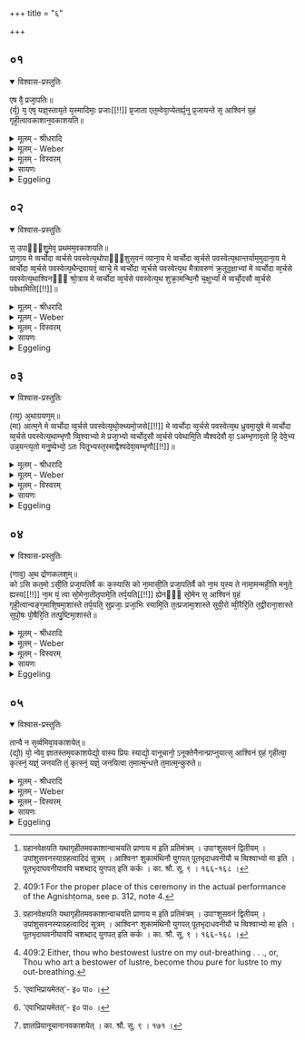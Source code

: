 +++
title = "६"

+++


## ०१


<details open><summary>विश्वास-प्रस्तुतिः</summary>

एष वै᳘ प्रजा᳘पतिः॥  
(र्य᳘) य᳘ एष᳘ यज्ञ᳘स्ताय᳘ते य᳘स्मादिमाः᳘ प्रजाः[[!!]] प्र᳘जाता एत᳘म्वेवा᳘प्येतर्ह्य᳘नु प्र᳘जायन्ते स᳘ आश्विनं ग्र᳘हं गृही᳘त्वावकाशान᳘वकाशयति॥
</details>

<details><summary>मूलम् - श्रीधरादि</summary>

एष वै᳘ प्रजा᳘पतिः॥  
(र्य᳘) य᳘ एष᳘ यज्ञ᳘स्ताय᳘ते य᳘स्मादिमाः᳘ प्रजाः[[!!]] प्र᳘जाता एत᳘म्वेवा᳘प्येतर्ह्य᳘नु प्र᳘जायन्ते स᳘ आश्विनं ग्र᳘हं गृही᳘त्वावकाशान᳘वकाशयति॥
</details>

<details><summary>मूलम् - Weber</summary>

एष वै᳘ प्रजा᳘पतिः॥  
य᳘ एष᳘ यज्ञ᳘स्ताय᳘ते य᳘स्मादिमाः᳘ प्र᳘जाः प्र᳘जाता एत᳘म्वेवा᳘प्येतर्ह्य᳘नु प्र᳘जायन्ते स᳘ आश्विनं ग्र᳘हं गृहीॗत्वावकाशान᳘वकाशयति॥
</details>

<details><summary>मूलम् - विस्वरम्</summary>

**अथावकाशमन्त्राः ।**
 
एष वै प्रजापतिर्य एष यज्ञस्तायते । यस्मादिमाः प्रजाः प्रजाताः । एतम्वेवाप्येतर्ह्यनु प्रजायन्ते । स आश्विनं ग्रहं गृहीत्वावकाशानवकाशयति ॥ १ ॥ 
</details>

<details><summary>सायणः</summary>

**एष वै प्रजापतिरि**ति । अध्वर्युग्रहानवकाशाद्यजमानस्तु सप्राणं कृत्स्नं यज्ञं जनयित्वा येन कुरुते । "प्राणाय म"- इत्यादिभिर्मन्त्रैरात्मानमेव प्रजापतिं करोत्ययं मन्त्रसमस्तार्थः । सो ऽध्वर्युराश्विनं ग्रहं गृहीत्वा ऽवकाशा उपांश्वादयस्तान् 'अवकाशयति' अवेक्षयति [^१_२१०] । यजमानो ऽवेक्षते अध्वर्युस्तमवेक्षयति । 'प्राणाय म' इत्युपांशुमवेक्षस्वेत्येवमुत्तरानपि । तन्त्रकारस्तु मन्त्रानवकाशाननुवाचयतीति व्याजहार ॥ १ ॥ 

[^१_२१०]: ग्रहानवेक्षयति यथागृहीतमवकाशान्वाचयति प्राणाय म इति प्रतिमंत्रम् । उपाꣳशुसवनं द्वितीयम् । उपांशुसवनस्याग्रहत्वादिदं सूत्रम् । आश्विन‍ꣳ शुकामंथिनौ युगपत् पूतभृदाधवनीयौ च व्विश्वाभ्यो मा इति । पूतभृदाघवनीयावपि चशब्दाद् युगपत् इति कर्कः । का. श्रौ. सू. ९ । १६६-१६८ । 
</details>

<details><summary>Eggeling</summary>

1. Prajāpati, forsooth, is that sacrifice which is here performed, and whence these creatures have been produced, and in like manner are they produced therefrom even to this day. Having drawn the Aśvina graha, he makes (the sacrificer) eye (the several cups, while muttering) the Avakāśa formulas [^egg_951].

[^egg_951]: 409:1 For the proper place of this ceremony in the actual performance of the Agnishṭoma, see p. 312, note 4.
</details>


## ०२


<details open><summary>विश्वास-प्रस्तुतिः</summary>

स᳘ उपाᳫं᳭शु᳘मेव᳘ प्रथमम᳘वकाशयति॥  
प्राणा᳘य मे व्वर्चोदा व्वर्चसे पवस्वेत्य᳘थोपाᳫँ᳭शुस᳘वनं व्याना᳘य मे व्वर्चोदा व्व᳘र्चसे पवस्वेत्य᳘थान्तर्याम᳘मुदाना᳘य मे व्वर्चोदा व्व᳘र्चसे पवस्वेत्य᳘थैन्द्रवायवं᳘ व्वाचे᳘ मे व्वर्चोदा व्व᳘र्चसे पवस्वेत्य᳘थ मैत्रावरुणं क्र᳘तूद᳘क्षाभ्यां मे व्वर्चोदा व्व᳘र्चसे पवस्वेत्य᳘थाश्विनᳫँ᳭ श्रो᳘त्राय मे व्वर्चोदा व्व᳘र्चसे पवस्वेत्य᳘थ शुक्रा᳘मन्थि᳘नौ च᳘क्षुर्भ्यां मे व्वर्चो᳘दसौ व्व᳘र्चसे पवेथामिति[[!!]]॥
</details>

<details><summary>मूलम् - श्रीधरादि</summary>

स᳘ उपाᳫं᳭शु᳘मेव᳘ प्रथमम᳘वकाशयति॥  
प्राणा᳘य मे व्वर्चोदा व्वर्चसे पवस्वेत्य᳘थोपाᳫँ᳭शुस᳘वनं व्याना᳘य मे व्वर्चोदा व्व᳘र्चसे पवस्वेत्य᳘थान्तर्याम᳘मुदाना᳘य मे व्वर्चोदा व्व᳘र्चसे पवस्वेत्य᳘थैन्द्रवायवं᳘ व्वाचे᳘ मे व्वर्चोदा व्व᳘र्चसे पवस्वेत्य᳘थ मैत्रावरुणं क्र᳘तूद᳘क्षाभ्यां मे व्वर्चोदा व्व᳘र्चसे पवस्वेत्य᳘थाश्विनᳫँ᳭ श्रो᳘त्राय मे व्वर्चोदा व्व᳘र्चसे पवस्वेत्य᳘थ शुक्रा᳘मन्थि᳘नौ च᳘क्षुर्भ्यां मे व्वर्चो᳘दसौ व्व᳘र्चसे पवेथामिति[[!!]]॥
</details>

<details><summary>मूलम् - Weber</summary>

स᳘ उपांशु᳘मेव᳘ प्रथमम᳘वकाशयति॥  
प्राणा᳘य मे वर्चोदा वर्चसे पवस्वेत्य᳘थोपांशुस᳘वनं व्याना᳘य मे वर्चोदा व᳘र्चसे पवस्वेत्य᳘थान्तर्याम᳘मुदाना᳘य मे वर्चोदा व᳘र्चसे पवस्वेत्य᳘थैन्द्रवायवं᳘ वाचे᳘ मे वर्चोदा व᳘र्चसे पवस्वेत्य᳘थ मैत्रावरुणं क्र᳘तूद᳘क्षाभ्याम् मे वर्चोदा व᳘र्चसे पवस्वेत्य᳘थाश्विनं श्रो᳘त्राय मे वर्चोदा व᳘र्चसे पवस्वेत्य᳘थ शुक्रा᳘मन्थि᳘नौ च᳘क्षुर्भ्याम् मे वर्चो᳘दसौ व᳘र्चसे पवेथामि᳘ति॥
</details>

<details><summary>मूलम् - विस्वरम्</summary>

स उपांशुमेव प्रथममवकाशयति- **"प्राणाय [^१_२१०] मे वर्चोदा वर्चसे पवस्व"**- (वा. सं. ७ । २७) इति ।  अथोपांशुसवनम्- **"व्यानाय मे वर्चोदा वर्चसे पवस्व"**- (वा. सं. ७ । २७) इति । अथान्तर्यामम्- **"उदानाय मे वर्चोदा वर्चसे पवस्व"**- (वा. सं. ७ । २७ ।) इति । अथैन्द्रवायवम्- **"वाचे मे वर्चोदा वर्चसे पवस्व"**- (वा. सं. ७ । २७) इति । अथ मैत्रावरुणम्- **"ऋतुदक्षाभ्यां मे वर्चोदा वर्चसे पवस्व"**- (वा. सं. ७ । २७ ।) इति । अथाश्विनम्- **"श्रोत्राय मे वर्चोदा वर्चसे पवस्व"**- (वा. सं. ७ । २७) इति । अथ शुक्रामन्थिनौ- **"चक्षुर्भ्यां मे वर्चोदसौ वर्चसे पवेथाम्"**- (वा. सं. ७ । २७) इति ॥ २॥ 

[^१_२१०]: इमे पात्रावकाशमन्त्राः, द्रोणकलशावेक्षणमन्त्रः, आशीर्मन्त्रश्च- संहितायामग्निष्टोमाधिकार एव ध्रुवग्रहग्रहणानन्तरं कर्तव्यतया ऽऽम्नाताः । न त्विह ते मन्त्रा दृश्यन्ते । 
</details>

<details><summary>सायणः</summary>

**स उपांशु**मिति । प्रसन्ना ॥ २ ॥ 
</details>

<details><summary>Eggeling</summary>

2. The Upāṁśu cup he eyes first with (Vāj. S. VII, 27), 'For mine out-breathing, (a) giver of lustre [^egg_952], become thou pure for lustre!' Then the Upāṁśusavana stone with, 'For my through-breathing, giver of lustre, become thou pure for lustre!' Then the Antaryāma cup with, 'For mine up-breathing, giver of lustre, become thou pure for lustre!' Then the Aindravāyava with, 'For my voice, giver of lustre, become thou pure for lustre!' Then the Maitrāvaruṇa with, 'For mine intelligence and will, giver of lustre, become thou pure for lustre!' Then the Aśvina with, 'For mine ear, giver of lustre, become thou pure for lustre!' Then the Śucra and Manthin with, 'For mine eyes, givers of lustre, become ye pure for lustre!'

[^egg_952]: 409:2 Either, thou who bestowest lustre on my out-breathing . . ., or, Thou who art a bestower of lustre, become thou pure for lustre to my out-breathing.
</details>


## ०३


<details open><summary>विश्वास-प्रस्तुतिः</summary>

(त्य᳘) अ᳘थाग्रयण᳘म्॥  
(मा) आत्म᳘ने मे व्वर्चोदा व्व᳘र्चसे पवस्वेत्य᳘थो᳘क्थ्यमो᳘जसे[[!!]] मे व्वर्चोदा व्व᳘र्चसे पवस्वेत्य᳘थ ध्रुवमा᳘युषे मे व्वर्चोदा व्व᳘र्चसे पवस्वेत्य᳘थाम्भृणौ व्वि᳘श्वाभ्यो मे प्रजा᳘भ्यो व्वर्चोद᳘सौ व्व᳘र्चसे पवेथामि᳘ति व्वैश्वदेवौ वा᳘ ऽअम्भृणाव᳘तो हि᳘ देवे᳘भ्य उन्न᳘यन्त्य᳘तो मनु᳘ष्येभ्यो᳘ ऽतः पितृ᳘भ्यस्त᳘स्माद्वैश्वदेवा᳘वम्भृणौ[[!!]]॥
</details>

<details><summary>मूलम् - श्रीधरादि</summary>

(त्य᳘) अ᳘थाग्रयण᳘म्॥  
(मा) आत्म᳘ने मे व्वर्चोदा व्व᳘र्चसे पवस्वेत्य᳘थो᳘क्थ्यमो᳘जसे[[!!]] मे व्वर्चोदा व्व᳘र्चसे पवस्वेत्य᳘थ ध्रुवमा᳘युषे मे व्वर्चोदा व्व᳘र्चसे पवस्वेत्य᳘थाम्भृणौ व्वि᳘श्वाभ्यो मे प्रजा᳘भ्यो व्वर्चोद᳘सौ व्व᳘र्चसे पवेथामि᳘ति व्वैश्वदेवौ वा᳘ ऽअम्भृणाव᳘तो हि᳘ देवे᳘भ्य उन्न᳘यन्त्य᳘तो मनु᳘ष्येभ्यो᳘ ऽतः पितृ᳘भ्यस्त᳘स्माद्वैश्वदेवा᳘वम्भृणौ[[!!]]॥
</details>

<details><summary>मूलम् - Weber</summary>

अ᳘थाग्रयण᳘म्॥  
आत्म᳘ने मे वर्चोदा व᳘र्चसे पवस्वेत्य᳘थोक्थ्य᳘मो᳘जसे मे वर्चोदा व᳘र्चसे पवस्वेत्य᳘थ ध्रुवमा᳘युषे मे वर्चोदा व᳘र्चसे पवस्वेत्य᳘थाम्भृणौ वि᳘श्वाभ्यो मे प्रजा᳘भ्यो वर्चोद᳘सौ व᳘र्चसे पवेथामि᳘ति वैश्वदेवौ वा᳘ अम्भृणाव᳘तो हि᳘ देवे᳘भ्य उन्न᳘यन्त्य᳘तो मनुॗष्येभ्यो᳘ ऽतः पितृ᳘भ्यस्त᳘स्माद्वैश्वदेवा᳘वम्भृणौ᳟॥
</details>

<details><summary>मूलम् - विस्वरम्</summary>

अथाग्रयणम्- **"आत्मने मे वर्चोदा वर्चसे पवस्व"**- (वा. सं. ७ । २८) इति अथोक्थ्यम्- **"ओजसे मे वर्चोदा वर्चसे पवस्व"**- (वा. सं. ७ । २८) इति । अथ ध्रुवम्- **"आयुषे मे वर्चोदा वर्चसे पवस्व"**- (वा. सं. ७ । २८) इति । अथाम्भृणौ- **“विश्वाभ्यो मे प्रजाभ्यो वर्चोदसौ वर्चसे पवेथाम्"**- (वा. सं. ७ । २८) इति । वैश्वदेवौ वा ऽअम्भृणौ अतो हि देवेभ्य उन्नयन्ति, अतो मनुष्येभ्यः, अतः पितृभ्यः । तस्माद्वैश्वदेवावम्भृणौ ॥ ३ ॥ 
</details>

<details><summary>सायणः</summary>

**अथाग्रयणमि**ति । अवकाशावस्तीर्यादेरुत्तीरथाम्भृणौ पूतभृदाधवनीयावत आभ्यां पूतभृदाधवनीयाभ्यां देवेभ्य उन्नयन्ति सोमयागार्थमत एव मनुष्येभ्यः पितृभ्यश्च नाराशंस एतदभिप्रायमेतत् [^१_२११] ॥ ३ ॥ 

[^१_२११]: 'एवाभिप्रायमेतत्'- इ० पा० । 
</details>

<details><summary>Eggeling</summary>

3. Then the Āgrayaṇa with (Vāj. S. VII, 28), 'For my mind, giver of lustre, become thou -pure for lustre!' Then the Ukthya with, 'For

my vigour, giver of lustre, become thou pure for lustre!' Then the Dhruva with, 'For my life, giver of lustre, become thou pure for lustre!' Then the two Soma-troughs (Pūtabhr̥t and Ādhavanīya) with, 'For all mine offspring, givers of lustre, become ye pure for lustre!' Now the two troughs belong to the All-gods, for therefrom they draw (Soma) for the gods, therefrom for men, therefrom for the Fathers: therefore the two Soma-troughs belong to the All-gods.
</details>


## ०४


<details open><summary>विश्वास-प्रस्तुतिः</summary>

(णाव᳘) अ᳘थ द्रोणकलश᳘म्॥  
को ऽसि कत᳘मो ऽसी᳘ति प्रजा᳘पतिर्वै कः क᳘स्यासि को ना᳘मासी᳘ति प्रजा᳘पतिर्वै को ना᳘म य᳘स्य ते नामा᳘मन्मही᳘ति मनुते᳘ ह्यस्य[[!!]] ना᳘म यं᳘ त्वा सो᳘मेना᳘तीतृपामे᳘ति तर्प᳘यति[[!!]] ह्येनᳫँ᳭ सो᳘मेन स᳘ आश्विनं ग्र᳘हं गृही᳘त्वान्वङ्ग᳘माशि᳘षमा᳘शास्ते तर्प᳘यति᳘ सुप्रजाः᳘ प्रजा᳘भिः स्यामि᳘ति त᳘त्प्रजामा᳘शास्ते सुवी᳘रो व्वी᳘रैरि᳘ति त᳘द्वीराना᳘शास्ते सुपो᳘षः पो᳘षैरि᳘ति तत्पु᳘ष्टिमा᳘शास्ते॥
</details>

<details><summary>मूलम् - श्रीधरादि</summary>

(णाव᳘) अ᳘थ द्रोणकलश᳘म्॥  
को ऽसि कत᳘मो ऽसी᳘ति प्रजा᳘पतिर्वै कः क᳘स्यासि को ना᳘मासी᳘ति प्रजा᳘पतिर्वै को ना᳘म य᳘स्य ते नामा᳘मन्मही᳘ति मनुते᳘ ह्यस्य[[!!]] ना᳘म यं᳘ त्वा सो᳘मेना᳘तीतृपामे᳘ति तर्प᳘यति[[!!]] ह्येनᳫँ᳭ सो᳘मेन स᳘ आश्विनं ग्र᳘हं गृही᳘त्वान्वङ्ग᳘माशि᳘षमा᳘शास्ते तर्प᳘यति᳘ सुप्रजाः᳘ प्रजा᳘भिः स्यामि᳘ति त᳘त्प्रजामा᳘शास्ते सुवी᳘रो व्वी᳘रैरि᳘ति त᳘द्वीराना᳘शास्ते सुपो᳘षः पो᳘षैरि᳘ति तत्पु᳘ष्टिमा᳘शास्ते॥
</details>

<details><summary>मूलम् - Weber</summary>

अ᳘थ द्रोणकलशम्॥  
को ऽसि कतॗमो ऽसी᳘ति प्रजा᳘पतिर्वै कः क᳘स्यासि को ना᳘मासी᳘ति प्रजा᳘पतिर्वै को ना᳘म य᳘स्य ते नामा᳘मन्मही᳘ति मनुते ह्य᳘स्य ना᳘म यं᳘ त्वा सो᳘मेना᳘तीतृपामे᳘ति तर्प᳘यतिॗ ह्येनᳫं सो᳘मेन स᳘ आश्विनं ग्र᳘हं गृहीत्वान्वङ्ग᳘माशिषमा᳘शास्ते सुप्रजाः᳘ प्रजा᳘भिः स्यामि᳘ति त᳘त्प्रजामा᳘शास्ते सुवी᳘रो वीरैरि᳘ति त᳘द्वीराना᳘शास्ते सुपो᳘षः पो᳘षैरि᳘ति तत्पु᳘ष्टिमा᳘शास्ते॥
</details>

<details><summary>मूलम् - विस्वरम्</summary>

अथ द्रोणकलशम् । **"को ऽसि कतमो ऽसि"**- (वा. सं. ७ । २९) इति । प्रजापतिर्वै कः । **"कस्यासि को नामासि"** (वा. सं. ७ । २९) इति । प्रजापतिर्वै को नाम । **"यस्य ते नामामन्महि"**- (वा. सं. ७ । २९) इति । मनुते ह्यस्य नाम । **"यं त्वा सोमेनातीतृपाम"**- (वा. सं. ७ । २९) इति । तर्पयति ह्येनं सोमेन । स आश्विनं ग्रहं गृहीत्वान्वङ्गमाशिषमाशास्ते- **"सुप्रजाः प्रजाभिः स्याम्"**- (वा. सं. ७ । २९) इति । तत् प्रजामाशास्ते । **"सुवीरो वीरैः"**- (वा. सं. ७ । २९) इति । तद् वीरानाशास्ते । **"सुपोषः पोषैः"**- (वा. सं. ७ । २९) इति । तत् पुष्टिमाशास्ते ॥ ४ ॥ 
</details>

<details><summary>सायणः</summary>

**अथ द्रोणकलशमि**ति [^१_२११] । 'मनुत ह्यस्य नाम' क इत्येतत् । 'स आश्विनं ग्रहं गृहीत्वा' समर्थाचरणेन यजमानः । 'अन्वङ्गम्' प्राणतां प्राणादीनां पश्चात् । अङ्गेषु कल्पितेषु स लब्धात्मकः सन् 'आशिषमाशास्ते' भूर्भुवः स्वरिति । यक्षितव्यं लिङ्गक्रमाभ्यामेव विनियोगस्य सिद्धे तत् सत्येनैवेतद्वावꣳ समर्द्धयतीति ब्राह्मणस्य च प्रदेशान्तरे ऽभावात् ॥ ४ ॥ 

[^१_२११]: को ऽसीति द्रोणकलशम् । भूर्भुवः स्वरिति जपति- यजमानः । का. श्रौ. सू. ९ । १६९ । १७० । 
</details>

<details><summary>Eggeling</summary>

4. Then the Droṇakalaśa with (Vāj. S. VII, 29), 'Who (ka) art thou? Which one art thou?'--Ka is Prajāpati;--'Whose (kasya, or Ka's) art thou? who (ka) art thou by name?'--Ka ('who') by name is Prajāpati;--'Thou upon whose name we have thought,' for he indeed thinks upon his name;--'Thou whom we have gladdened with Soma;'--for he indeed gladdens him with Soma. Having drawn the Āśvina cup, he prays for blessing part after part (of the sacrifice) with, 'May I be abundantly supplied with offspring,' thereby he prays for offspring;--'abundantly supplied with men,' thereby he prays for men (heroes);--'abundantly supplied with food!' thereby he prays for prosperity.
</details>


## ०५


<details open><summary>विश्वास-प्रस्तुतिः</summary>

तान्वै न स᳘र्व्वमिवा᳘वकाशयेत्॥  
(द्यो᳘) यो᳘ न्वेव᳘ ज्ञातस्तम᳘वकाशयेद्यो᳘ वास्य प्रियः स्याद्यो᳘ वानूचानो᳘ ऽनूक्तेनैनान्प्राप्नुयात्स᳘ आश्विनं ग्र᳘हं गृहीत्वा᳘ कृत्स्नं᳘ यज्ञं᳘ जनयति तं᳘ कृत्स्नं᳘ यज्ञं᳘ जनयित्वा त᳘मात्म᳘न्धत्ते त᳘मात्म᳘न्कुरुते॥
</details>

<details><summary>मूलम् - श्रीधरादि</summary>

तान्वै न स᳘र्व्वमिवा᳘वकाशयेत्॥  
(द्यो᳘) यो᳘ न्वेव᳘ ज्ञातस्तम᳘वकाशयेद्यो᳘ वास्य प्रियः स्याद्यो᳘ वानूचानो᳘ ऽनूक्तेनैनान्प्राप्नुयात्स᳘ आश्विनं ग्र᳘हं गृहीत्वा᳘ कृत्स्नं᳘ यज्ञं᳘ जनयति तं᳘ कृत्स्नं᳘ यज्ञं᳘ जनयित्वा त᳘मात्म᳘न्धत्ते त᳘मात्म᳘न्कुरुते॥
</details>

<details><summary>मूलम् - Weber</summary>

तान्वै न स᳘र्वमिवा᳘वकाशयेत्॥  
योॗ न्वेव᳘ ज्ञातस्तम᳘वकाशयेद्यो᳘ वास्य प्रियः स्याद्यो᳘ वानूचानो᳘ ऽनूक्तेनैनान्प्राप्नुयात्स᳘ आश्विनं ग्र᳘हं गृहीत्वा᳘ कृत्स्नं᳘ यज्ञं᳘ जनयति तं᳘ कृत्स्नं᳘ यज्ञं᳘ जनयित्वा त᳘मात्म᳘न्धत्ते त᳘मात्म᳘न्कुरुते॥
</details>

<details><summary>मूलम् - विस्वरम्</summary>

तान्वै न सर्वमिवावकाशयेत् । यो न्वेव ज्ञातः- तमवकाशयेत्, यो वास्य प्रियः स्याद्, यो वानूचानो ऽनूक्तेनैनान्प्राप्नुयात् । स आश्विनं ग्रहं गृहीत्वा कृत्स्नं यज्ञं जनयति । तं कृत्स्नं यज्ञं जनयित्वा तमात्मन्धत्ते तमात्मन्कुरुते ॥ ५ ॥ **इति पात्रावकाशमन्त्राः ।** 
</details>

<details><summary>सायणः</summary>

**तान्वै न सर्वमि**ति । उपांश्वादिभिः सम्बन्धादवकाशान् सर्वप्रयोगविषयं प्राप्ते ज्ञातादिप्रयोग एव व्यवस्थाप्यते तत्रोपन्यासः । तानवकाशान्न सर्वं यजमानमज्ञातादिकमप्यवकाशयेत् [^१_२१२] । किंचिदेवावकाशयेदित्यर्थः । एतस्मादेव वचनात् सर्वशब्दादनवकाश्यो ऽपि (यजत दर्शयतीतरथा) अनवकाश्यो ऽकृरनकारित्वादनधिकृत एव, स्याद्यो न्वेव ज्ञातः शुच्याभिजनतया यो वास्याध्वर्योः 'प्रियः' प्रियो ऽतिशयेन 'यो वानूचानो' वेदार्थानुवचनसमर्थो ऽनूक्तेनानुवचनेन विद्ययैव 'एनान्' उपांश्वादिरूपान् प्राणान् प्राप्नुयात् । 

यथा ह ते वेहैते विद्याविन एवेति तमेव गुणं यजमानमवकाशयन् नान्यमन्यस्त्वनवकाशित एव यजमान आश्विनग्रहं गृहीत्वा कृत्स्नं यज्ञं जनयति तदा हि प्राणैर्ग्रहैर्योजितो भवतीत्यभिप्रायः ॥ ५ ॥ 

[^१_२१२]: ज्ञातप्रियानूचानानवकाशयेत् । का. श्रौ. सू. ९ । १७१ । 

इति श्रीहरिस्वामिनः कृतौ माध्यन्दिनीयशतपथब्राह्मणभाष्ये चतुर्थकाण्डे पञ्चमे ऽध्याये षष्ठं ब्राह्मणम् ॥ ४-५-६ ॥ 
</details>

<details><summary>Eggeling</summary>

5. He must not let every one eye them, but only him who is well known, or one who is his friend, or one who, being learned in sacred lore, may acquire these (texts) through study. Having drawn the Āśvina cup, he (thus) produces the whole sacrifice; and having produced the whole sacrifice, he deposits it in his own self, and makes it his own.
</details>

